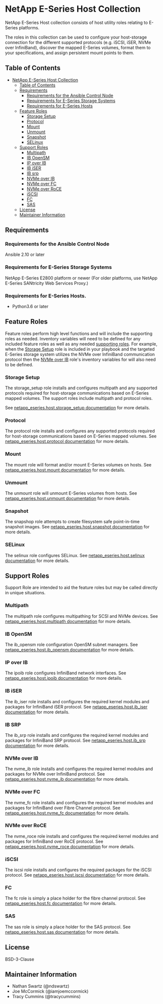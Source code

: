 <a name="netapp-e-series-host-collection"></a>
# NetApp E-Series Host Collection

NetApp E-Series Host collection consists of host utility roles relating to E-Series platforms.

The roles in this collection can be used to configure your host-storage connection for the different supported 
protocols (e.g. iSCSI, iSER, NVMe over InfiniBand), discover the mapped E-Series volumes, format them to your 
specifications, and assign persistent mount points to them.

<a name="table-of-contents"></a>
## Table of Contents

- [NetApp E-Series Host Collection](#netapp-e-series-host-collection)
  - [Table of Contents](#table-of-contents)
  - [Requirements](#requirements)
    - [Requirements for the Ansible Control Node](#requirements-for-the-ansible-control-node)
    - [Requirements for E-Series Storage Systems](#requirements-for-eseries-storage-systems)
    - [Requirements for E-Series Hosts](#requirements-for-e-series-hosts)
  - [Feature Roles](#feature-roles)
    - [Storage Setup](#storage-setup)
    - [Protocol](#protocol)
    - [Mount](#mount)
    - [Unmount](#unmount)
    - [Snapshot](#snapshot)
    - [SELinux](#selinux)
  - [Support Roles](#support-roles)
    - [Multipath](#multipath)
    - [IB OpenSM](#ib-opensm)
    - [IP over IB](#ip-over-ib)
    - [IB iSER](#ib-iser)
    - [IB srp](#ib-srp)
    - [NVMe over IB](#nvme-over-ib)
    - [NVMe over FC](#nvme-over-fc)
    - [NVMe over RoCE](#nvme-over-roce)
    - [iSCSI](#iscsi)
    - [FC](#fc)
    - [SAS](#sas)
  - [License](#license)
  - [Maintainer Information](#maintainer-information)

<a name="requirements"></a>
## Requirements

<a name="requirements-for-the-ansible-control-node"></a>
### Requirements for the Ansible Control Node

Ansible 2.10 or later

<a name="requirements-for-eseries-storage-systems"></a>
### Requirements for E-Series Storage Systems

NetApp E-Series E2800 platform or newer (For older platforms, use NetApp E-Series SANtricity Web Services Proxy.)

<a name="requirements-for-e-series-hosts"></a>
### Requirements for E-Series Hosts.

- Python3.6 or later

<a name="feature-roles"></a>
## Feature Roles

Feature roles perform high level functions and will include the supporting roles as needed. Inventory variables will 
need to be defined for any included feature roles as well as any needed [supporting roles](#support-roles). For 
example, when the [Storage Setup](roles/storage_setup/README.md) role is included in your playbook and the targeted 
E-Series storage system utilizes the NVMe over InfiniBand communication protocol then the 
[NVMe over IB](roles/nvme_ib/README.md) role's inventory variables for will also need to be defined.

<a name="storage-setup"></a>
### Storage Setup

The storage_setup role installs and configures multipath and any supported protocols required for host-storage 
communications based on E-Series mapped volumes. The support roles include multipath and protocol roles.

See [netapp_eseries.host.storage_setup documentation](roles/storage_setup/README.md) for more details.

<a name="protocol"></a>
### Protocol

The protocol role installs and configures any supported protocols required for host-storage communications based 
on E-Series mapped volumes. See [netapp_eseries.host.protocol documentation](roles/protocol/README.md) for more 
details.

<a name="mount"></a>
### Mount

The mount role will format and/or mount E-Series volumes on hosts. See
[netapp_eseries.host.mount documentation](roles/mount/README.md) for more details.

<a name="unmount"></a>
### Unmount

The unmount role will unmount E-Series volumes from hosts. See
[netapp_eseries.host.unmount documentation](roles/unmount/README.md) for more details.

<a name="snapshot"></a>
### Snapshot

The snapshop role attempts to create filesystem safe point-in-time snapshot images. See 
[netapp_eseries.host.snapshot documentation](roles/snapshot/README.md) for more details.

<a name="selinux"></a>
### SELinux

The selinux role configures SELinux. See [netapp_eseries.host.selinux documentation](roles/selinux/README.md) for more 
details.

<a name="support-roles"></a>
## Support Roles

Support Role are intended to aid the feature roles but may be called directly in unique situations.

<a name="multipath"></a>
### Multipath

The multipath role configures multipathing for SCSI and NVMe devices. See 
[netapp_eseries.host.multipath documentation](roles/multipath/README.md) for more details.

<a name="ib-opensm"></a>
### IB OpenSM

The ib_opensm role configuration OpenSM subnet managers. See 
[netapp_eseries.host.ib_opensm documentation](roles/ib_opensm/README.md) for more details.

<a name="ip-over-ib"></a>
### IP over IB

The ipoib role configures InfiniBand network interfaces. See 
[netapp_eseries.host.ipoib documentation](roles/ipoib/README.md) for more details.

<a name="ib-iser"></a>
### IB iSER

The ib_iser role installs and configures the required kernel modules and packages for InfiniBand iSER protocol. See 
[netapp_eseries.host.ib_iser documentation](roles/ib_iser/README.md) for more details.

<a name="ib-srp"></a>
### IB SRP

The ib_srp role installs and configures the required kernel modules and packages for InfiniBand SRP protocol. See 
[netapp_eseries.host.ib_srp documentation](roles/ib_srp/README.md) for more details.

<a name="nvme-over-ib"></a>
### NVMe over IB

The nvme_ib role installs and configures the required kernel modules and packages for NVMe over InfiniBand protocol. 
See [netapp_eseries.host.nvme_ib documentation](roles/nvme_ib/README.md) for more details.

<a name="#nvme-over-fc"></a>
### NVMe over FC

The nvme_fc role installs and configures the required kernel modules and packages for InfiniBand over Fibre Channel 
protocol. See [netapp_eseries.host.nvme_fc documentation](roles/nvme_fc/README.md) for more details.

<a name="nvme-over-roce"></a>
### NVMe over RoCE

The nvme_roce role installs and configures the required kernel modules and packages for InfiniBand over RoCE protocol. 
See [netapp_eseries.host.nvme_roce documentation](roles/nvme_roce/README.md) for more details.

<a name="iscsi"></a>
### iSCSI

The iscsi role installs and configures the required packages for the iSCSI protocol. See 
[netapp_eseries.host.iscsi documentation](roles/iscsi/README.md) for more details.

<a name="fc"></a>
### FC

The fc role is simply a place holder for the fibre channel protocol. See 
[netapp_eseries.host.fc documentation](roles/fc/README.md) for more details.

<a name="sas"></a>
### SAS

The sas role is simply a place holder for the SAS protocol. See 
[netapp_eseries.host.sas documentation](roles/sas/README.md) for more details.

<a name="license"></a>
## License

BSD-3-Clause

<a name="maintainer-information"></a>
## Maintainer Information

- Nathan Swartz (@ndswartz)
- Joe McCormick (@iamjoemccormick)
- Tracy Cummins (@tracycummins)
